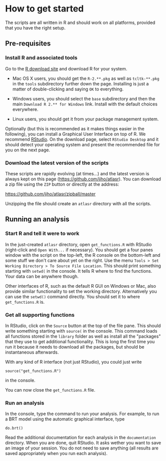 
# How to get started

The scripts are all written in R and should work on all platforms, provided that you have the right setup.


## Pre-requisites

### Install R and associated tools

Go to the [R download site](http://cran.at.r-project.org/) and download R for your system.

*	Mac OS X users, you should get the `R-2.**.pkg` as well as `tcltk-**.pkg` in the `tools` subdirectory further down the page. Installing is just a matter of double-clicking and saying `OK` to everything.

*	Windows users, you should select the `base` subdirectory and then the main `Download R 2.** for Windows` link. Install with the default choices  everywhere.

*   Linux users, you should get it from your package management system.

Optionally (but this is recommended as it makes things easier in the following), you can install a Graphical User Interface on top of R. We recommend [RStudio](http://rstudio.org/). On the download page, select `RStudio Desktop` and it should detect your operating system and present the recommended file for you on the next page.


### Download the latest version of the scripts

These scripts are rapidly evolving (at times...) and the latest version is always kept on this page (https://github.com/jiho/atlasr). You can download a zip file using the `ZIP` button or directly at the address:

https://github.com/jiho/atlasr/zipball/master

Unzipping the file should create an `atlasr` directory with all the scripts.


## Running an analysis

### Start R and tell it were to work

In the just-created `atlasr` directory, open `get_functions.R` with RStudio (right-click and `Open With...` if necessary). You should get a four panes window with the script on the top-left, the R console on the bottom-left and some stuff we don't care about yet on the right. Use the menu `Tools > Set Working Directory > To Source File Location`. This should print something starting with `setwd(` in the console. It tells R where to find the functions. Your data can be anywhere though.

Other interfaces of R, such as the default R GUI on Windows or Mac, also provide similar functionality to set the working directory. Alternatively you can use the `setwd()` command directly. You should set it to where `get_functions.R` is.


### Get all supporting functions

In RStudio, click on the `Source` button at the top of the file pane. This should write something starting with `source(` in the console. This command loads all functions stored in the `library` folder as well as install all the "packages" that they use to get additional functionality. This is long the first time you run it because it needs to download all the packages, but should be instantaneous afterwards.

With any kind of R interface (not just RStudio), you could just write

	source("get_functions.R")

in the console.

You can now close the `get_functions.R` file.


### Run an analysis

In the console, type the command to run your analysis. For example, to run a BRT model using the automatic graphical interface, type

	do.brt()

Read the additional documentation for each analysis in the `documentation` directory. When you are done, quit RStudio. It asks wether you want to save an image of your session. You do not need to save anything (all results are saved appropriately when you run each analysis).
